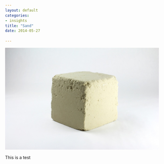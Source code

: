 ```yaml
---
layout: default
categories:
- insights
title: "Sand"
date: 2014-05-27

---
```

<div>
	<img class="img-responsive col-lg-12" src="/img/2.1.jpg" alt="Sand cube"/>
</div>

This is a test
